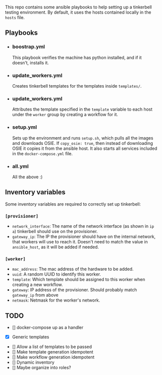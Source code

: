 This repo contains some ansible playbooks to help setting up a tinkerbell testing environment. By default, it uses the hosts contained locally in the `hosts` file.

## Playbooks

- ### boostrap.yml
  This playbook verifies the machine has python installed, and if it doesn't, installs it.

- ### update_workers.yml
  Creates tinkerbell templates for the templates inside `templates/`.

- ### update_workers.yml
  Attributes the template specified in the `template` variable to each host under the `worker` group by creating a workflow for it.

- ### setup.yml
  Sets up the environment and runs `setup.sh`, which pulls all the images and downloads OSIE. If `copy_osie: true`, then instead of downloading OSIE it copies it from the ansible host. It also starts all services included in the `docker-compose.yml` file.

- ### all.yml
  All the above :)

## Inventory variables
Some inventory variables are required to correctly set up tinkerbell:

### `[provisioner]`  
- `network_interface`: The name of the network interface (as shown in `ip a`) tinkerbell should use on the provisioner.
- `gateway_ip`: The IP the provisioner should have on the internal network, that workers will use to reach it. Doesn't need to match the value in `ansible_host`, as it will be added if needed.

### `[worker]`  
- `mac_address`: The mac address of the hardware to be added.
- `uuid`: A random UUID to identify this worker.
- `template`: Which template should be assigned to this worker when creating a new workflow.
- `gateway`: IP address of the provisioner. Should probably match `gateway_ip` from above
- `netmask`: Netmask for the worker's network.

## TODO

- [] docker-compose up as a handler
- [x] Generic templates
- [] Allow a list of templates to be passed
- [] Make template generation idempotent
- [] Make workflow generation idempotent
- [] Dynamic inventory
- [] Maybe organize into roles?